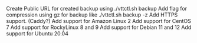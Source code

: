 Create Public URL for created backup using ./vttctl.sh backup
Add flag for compression using gz for backup like ./vttctl.sh backup -z
Add HTTPS support. (Caddy?)
Add support for Amazon Linux 2
Add support for CentOS 7
Add support for RockyLinux 8 and 9
Add support for Debian 11 and 12
Add support for Ubuntu 20.04 
